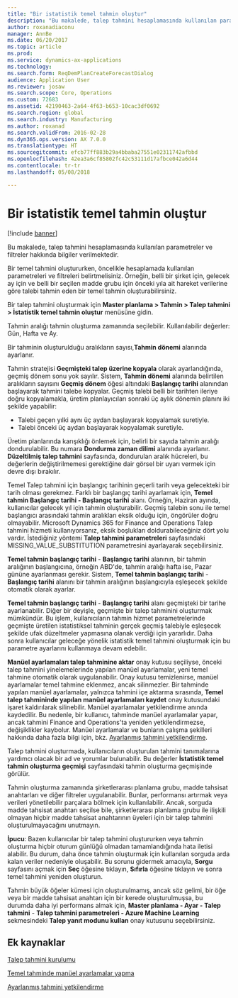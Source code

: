 ```yaml
---
title: "Bir istatistik temel tahmin oluştur"
description: "Bu makalede, talep tahmini hesaplamasında kullanılan parametreler ve filtreler hakkında bilgiler verilmektedir."
author: roxanadiaconu
manager: AnnBe
ms.date: 06/20/2017
ms.topic: article
ms.prod: 
ms.service: dynamics-ax-applications
ms.technology: 
ms.search.form: ReqDemPlanCreateForecastDialog
audience: Application User
ms.reviewer: josaw
ms.search.scope: Core, Operations
ms.custom: 72683
ms.assetid: 42190463-2a64-4f63-b653-10cac3df0692
ms.search.region: global
ms.search.industry: Manufacturing
ms.author: roxanad
ms.search.validFrom: 2016-02-28
ms.dyn365.ops.version: AX 7.0.0
ms.translationtype: HT
ms.sourcegitcommit: efcb77ff883b29a4bbaba27551e02311742afbbd
ms.openlocfilehash: 42ea3a6cf85802fc42c53111d17afbce042a6d44
ms.contentlocale: tr-tr
ms.lasthandoff: 05/08/2018

---
```


# <a name="generate-a-statistical-baseline-forecast"></a>Bir istatistik temel tahmin oluştur

[!include [banner](../includes/banner.md)]

Bu makalede, talep tahmini hesaplamasında kullanılan parametreler ve filtreler hakkında bilgiler verilmektedir. 

Bir temel tahmini oluştururken, öncelikle hesaplamada kullanılan parametreleri ve filtreleri belirtmelisiniz. Örneğin, belli bir şirket için, gelecek ay için ve belli bir seçilen madde grubu için önceki yıla ait hareket verilerine göre talebi tahmin eden bir temel tahmin oluşturabilirsiniz. 

Bir talep tahmini oluşturmak için **Master planlama &gt; Tahmin &gt; Talep tahmini &gt; İstatistik temel tahmin oluştur** menüsüne gidin. 

Tahmin aralığı tahmin oluşturma zamanında seçilebilir. Kullanılabilir değerler: Gün, Hafta ve Ay. 

Bir tahminin oluşturulduğu aralıkların sayısı,**Tahmin dönemi** alanında ayarlanır. 

Tahmin stratejisi **Geçmişteki talep üzerine kopyala** olarak ayarlandığında, geçmiş dönem sonu yok sayılır. Sistem, **Tahmin dönemi** alanında belirtilen aralıkların sayısını **Geçmiş dönem** öğesi altındaki **Başlangıç tarihi** alanından başlayarak tahmini talebe kopyalar. Geçmiş talebi belli bir tarihten ileriye doğru kopyalamakla, üretim planlayıcıları sonraki üç aylık dönemin planını iki şekilde yapabilir:

-   Talebi geçen yılki aynı üç aydan başlayarak kopyalamak suretiyle.
-   Talebi önceki üç aydan başlayarak kopyalamak suretiyle.

Üretim planlarında karışıklığı önlemek için, belirli bir sayıda tahmin aralığı dondurulabilir. Bu numara **Dondurma zaman dilimi** alanında ayarlanır. **Düzeltilmiş talep tahmini** sayfasında, dondurulan aralık hücreleri, bu değerlerin değiştirilmemesi gerektiğine dair görsel bir uyarı vermek için devre dışı bırakılır. 

Temel Talep tahmini için başlangıç tarihinin geçerli tarih veya gelecekteki bir tarih olması gerekmez. Farklı bir başlangıç tarihi ayarlamak için, **Temel tahmin Başlangıç tarihi - Başlangıç tarihi** alanı. Örneğin, Haziran ayında, kullanıcılar gelecek yıl için tahmin oluşturabilir. Geçmiş talebin sonu ile temel başlangıcı arasındaki tahmin aralıkları eksik olduğu için, öngörüler doğru olmayabilir. Microsoft Dynamics 365 for Finance and Operations Talep tahmini hizmeti kullanıyorsanız, eksik boşlukları doldurabileceğiniz dört yolu vardır. İstediğiniz yöntemi **Talep tahmini parametreleri** sayfasındaki MISSING\_VALUE\_SUBSTITUTION parametresini ayarlayarak seçebilirsiniz. 

**Temel tahmin başlangıç tarihi** - **Başlangıç tarihi** alanının, bir tahmin aralığının başlangıcına, örneğin ABD'de, tahmin aralığı hafta ise, Pazar gününe ayarlanması gerekir. Sistem, **Temel tahmin başlangıç tarihi** - **Başlangıç tarihi** alanını bir tahmin aralığının başlangıcıyla eşleşecek şekilde otomatik olarak ayarlar. 

**Temel tahmin başlangıç tarihi** - **Başlangıç tarihi** alanı geçmişteki bir tarihe ayarlanabilir. Diğer bir deyişle, geçmişte bir talep tahminini oluşturmak mümkündür. Bu işlem, kullanıcıların tahmin hizmet parametrelerinde geçmişte üretilen istatistiksel tahminin gerçek geçmiş talebiyle eşleşecek şekilde ufak düzeltmeler yapmasına olanak verdiği için yararlıdır. Daha sonra kullanıcılar geleceğe yönelik istatistik temel tahmini oluşturmak için bu parametre ayarlarını kullanmaya devam edebilir. 

**Manüel ayarlamaları talep tahminine aktar** onay kutusu seçiliyse, önceki talep tahmini yinelemelerinde yapılan manüel ayarlamalar, yeni temel tahmine otomatik olarak uygulanabilir. Onay kutusu temizlenirse, manüel ayarlamalar temel tahmine eklenmez, ancak silinmezler. Bir tahminde yapılan manüel ayarlamalar, yalnızca tahmini içe aktarma sırasında, **Temel talep tahmininde yapılan manüel ayarlamaları kaydet** onay kutusundaki işaret kaldırılarak silinebilir. Manüel ayarlamalar yetkilendirme anında kaydedilir. Bu nedenle, bir kullanıcı, tahminde manüel ayarlamalar yapar, ancak tahmini Finance and Operations'ta yeniden yetkilendirmezse, değişiklikler kaybolur. Manüel ayarlamalar ve bunların çalışma şekilleri hakkında daha fazla bilgi için, bkz. [Ayarlanmış tahmini yetkilendirme](authorize-adjusted-forecast.md). 

Talep tahmini oluşturmada, kullanıcıların oluşturulan tahmini tanımalarına yardımcı olacak bir ad ve yorumlar bulunabilir. Bu değerler **İstatistik temel tahmin oluşturma geçmişi** sayfasındaki tahmin oluşturma geçmişinde görülür. 

Tahmin oluşturma zamanında şirketlerarası planlama grubu, madde tahsisat anahtarları ve diğer filtreler uygulanabilir. Bunlar, performansı artırmak veya verileri yönetilebilir parçalara bölmek için kullanılabilir. Ancak, sorguda madde tahsisat anahtarı seçilse bile, şirketlerarası planlama grubu ile ilişkili olmayan hiçbir madde tahsisat anahtarının üyeleri için bir talep tahmini oluşturulmayacağını unutmayın. 

**İpucu**: Bazen kullanıcılar bir talep tahmini oluştururken veya tahmin oluşturma hiçbir oturum günlüğü olmadan tamamlandığında hata iletisi alabilir. Bu durum, daha önce tahmin oluşturmak için kullanılan sorguda arda kalan veriler nedeniyle oluşabilir. Bu sorunu gidermek amacıyla, **Sorgu** sayfasını açmak için **Seç** öğesine tıklayın, **Sıfırla** öğesine tıklayın ve sonra temel tahmini yeniden oluşturun. 

Tahmin büyük öğeler kümesi için oluşturulmamış, ancak söz gelimi, bir öğe veya bir madde tahsisat anahtarı için bir kerede oluşturulmuşsa, bu durumda daha iyi performans almak için, **Master planlama - Ayar - Talep tahmini** - **Talep tahmini parametreleri - Azure Machine Learning** sekmesindeki **Talep yanıt modunu kullan** onay kutusunu seçebilirsiniz.

<a name="additional-resources"></a>Ek kaynaklar
--------

[Talep tahmini kurulumu](demand-forecasting-setup.md)

[Temel tahminde manüel ayarlamalar yapma](manual-adjustments-baseline-forecast.md)

[Ayarlanmış tahmini yetkilendirme](authorize-adjusted-forecast.md)




